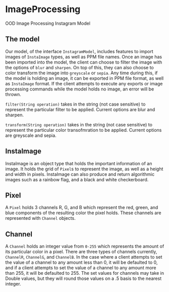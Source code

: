 # ImageProcessing
OOD Image Processing Instagram Model

## The model
Our model, of the interface `InstagramModel`, includes features to import images of `InstaImage` types, as well as PPM file names. Once an image has been imported
into the model, the client can choose to filter the image with the options of `blur` and `sharpen`. On top of this, they can also choose to color transform the
image into `greyscale` or `sepia`. Any time during this, if the model is holding an image, it can be exported in PPM file format, as well as `InstaImage` format. 
If the client attempts to execute any exports or image processing commands while the model holds no image, an error will be thrown.

`filter(String operation)` takes in the string (not case sensitive) to represent the particular filter to be applied. Current options are blur and sharpen.

`transform(String operation)` takes in the string (not case sensitive) to represent the particular color transofmration to be applied. Current options are greyscale
and sepia.

## InstaImage
InstaImage is an object type that holds the important information of an image. It holds the grid of `Pixel`s to represent the image, as well as a height and width
in pixels. InstaImage can also produce and return algorithmic images such as a rainbow flag, and a black and white checkerboard. 

## Pixel
A `Pixel` holds 3 channels R, G, and B which represent the red, green, and blue components of the resulting color the pixel holds. These channels are represented with
`Channel` objects.

## Channel
A `Channel` holds an integer value from `0-255` which represents the amount of its particular color in a pixel. There are three types of channels currently, 
`ChannelR`, `ChannelG`, and `ChannelB`. In the case where a client attempts to set the value of a channel to any amount less than 0, it will be defaulted to 0, 
and if a client attempts to set the value of a channel to any amount more than 255, it will be defaulted to 255. The set values for channels may take in 
Double values, but they will round those values on a .5 basis to the nearest integer. 
